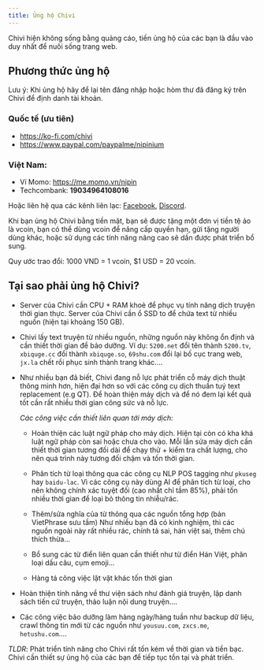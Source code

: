 ```yaml
---
title: Ủng hộ Chivi
---
```


Chivi hiện không sống bằng quảng cáo, tiền ủng hộ của các bạn là đầu vào duy nhất để nuôi sống trang web.

## Phương thức ủng hộ

<p class="em">
Lưu ý: Khi ủng hộ hãy để lại tên đăng nhập hoặc hòm thư đã đăng ký trên Chivi để định danh tài khoản.
</p>

### Quốc tế (ưu tiên)

- https://ko-fi.com/chivi
- https://www.paypal.com/paypalme/nipinium

### Việt Nam:

- Ví Momo: https://me.momo.vn/nipin
- Techcombank: **19034964108016**

Hoặc liên hệ qua các kênh liên lạc: [Facebook](https://www.facebook.com/chivi.app), [Discord](https://discord.gg/mdC3KQH).

Khi bạn ủng hộ Chivi bằng tiền mặt, bạn sẽ được tặng một đơn vị tiền tệ ảo là vcoin, bạn có thể dùng vcoin để nâng cấp quyền hạn, gửi tặng người dùng khác, hoặc sử dụng các tính năng nâng cao sẽ dần được phát triển bổ sung.

<p class="em">Quy ước trao đổi: 1000 VND = 1 vcoin, $1 USD = 20 vcoin.</p>

## Tại sao phải ủng hộ Chivi?

- Server của Chivi cần CPU + RAM khoẻ để phục vụ tính năng dịch truyện thời gian thực.
  Server của Chivi cần ổ SSD to để chứa text từ nhiều nguồn (hiện tại khoảng 150 GB).

- Chivi lấy text truyện từ nhiều nguồn, những nguồn này không ổn định và cần thiết thời gian để bảo dưỡng.
  Ví dụ: `5200.net` đổi tên thành `5200.tv`, `xbiquge.cc` đổi thành `xbiquge.so`, `69shu.com` đổi lại bố cục trang web, `jx.la` chết rồi phục sinh thành trang khác....

- Như nhiều bạn đã biết, Chivi đang nỗ lực phát triển cỗ máy dịch thuật thông minh hơn, hiện đại hơn so với các công cụ dịch thuần tuý text replacement (e.g QT).
  Để hoàn thiện máy dịch và để nó đem lại kết quả tốt cần rất nhiều thời gian công sức và nỗ lực.

  _Các công việc cần thiết liên quan tới máy dịch:_

  - Hoàn thiện các luật ngữ pháp cho máy dịch.
    Hiện tại còn có kha khá luật ngữ pháp còn sai hoặc chưa cho vào.
    Mỗi lần sửa máy dịch cần thiết thời gian tương đối dài để chạy thử + kiểm tra chất lượng, cho nên quá trình này tương đối chậm và tốn thời gian.

  - Phân tích từ loại thông qua các công cụ NLP POS tagging như `pkuseg` hay `baidu-lac`.
    Vì các công cụ này dùng AI để phân tích từ loại, cho nên không chính xác tuyệt đối (cao nhất chỉ tầm 85%), phải tốn nhiều thời gian để loại bỏ thông tin nhiễu/rác.

  - Thêm/sửa nghĩa của từ thông qua các nguồn tổng hợp (bản VietPhrase sưu tầm)
    Như nhiều bạn đã có kinh nghiệm, thì các nguồn ngoài này rất nhiều rác, chính tả sai, hán việt sai, thêm chú thích thừa...

  - Bổ sung các từ điển liên quan cần thiết như từ điển Hán Việt, phân loại dấu câu, cụm emoji...
  - Hàng tá công việc lặt vặt khác tốn thời gian

- Hoàn thiện tính năng về thư viện sách như đánh giá truyện, lập danh sách tiến cứ truyện, thảo luận nội dung truyện....

- Các công việc bảo dưỡng làm hàng ngày/hàng tuần như backup dữ liệu, crawl thông tin mới từ các nguồn như `yousuu.com`, `zxcs.me`, `hetushu.com`....

_TLDR_: Phát triển tính năng cho Chivi rất tốn kém về thời gian và tiền bạc. Chivi cần thiết sự ủng hộ của các bạn để tiếp tục tồn tại và phát triển.
